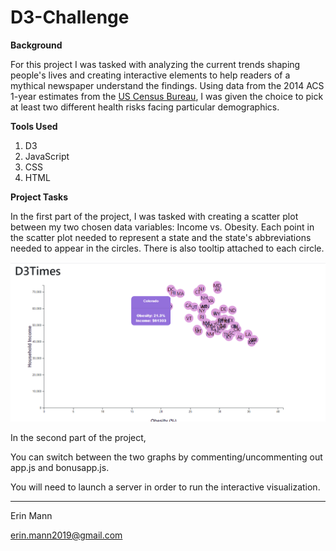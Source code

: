 # D3-Challenge

**Background**

For this project I was tasked with analyzing the current trends shaping people's lives and creating interactive elements to help readers of a mythical newspaper understand the findings. Using data from the 2014 ACS 1-year estimates from the [US Census Bureau](https://data.census.gov/cedsci/), I was given the choice to pick at least two different health risks facing particular demographics.

**Tools Used**

1. D3
2. JavaScript
3. CSS
4. HTML

**Project Tasks**

In the first part of the project, I was tasked with creating a scatter plot between my two chosen data variables: Income vs. Obesity. Each point in the scatter plot needed to represent a state and the state's abbreviations needed to appear in the circles. There is also tooltip attached to each circle. 

![](https://github.com/erinmann12/D3-Challenge/blob/main/D3_data_journalism/images/staticchart_tooltip.png)

In the second part of the project,

You can switch between the two graphs by commenting/uncommenting out app.js and bonusapp.js. 

You will need to launch a server in order to run the interactive visualization.

--------------------------------------------------------------------------------------------------------------

Erin Mann

erin.mann2019@gmail.com